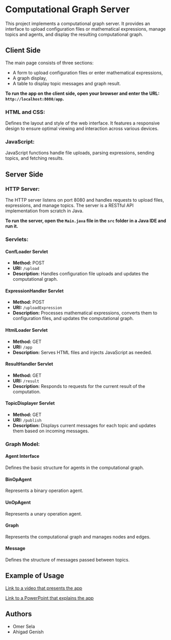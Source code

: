 # Computational Graph Server

This project implements a computational graph server. It provides an interface to upload configuration files or mathematical expressions, manage topics and agents, and display the resulting computational graph.

## Client Side

The main page consists of three sections: 
- A form to upload configuration files or enter mathematical expressions, 
- A graph display, 
- A table to display topic messages and graph result.

**To run the app on the client side, open your browser and enter the URL: `http://localhost:8080/app`.**

### HTML and CSS:

Defines the layout and style of the web interface. 
It features a responsive design to ensure optimal viewing and interaction across various devices.

### JavaScript:

JavaScript functions handle file uploads, parsing expressions, sending topics, and fetching results.

## Server Side

### HTTP Server:

The HTTP server listens on port 8080 and handles requests to upload files, expressions, and manage topics. 
The server is a RESTful API implementation from scratch in Java.

**To run the server, open the `Main.java` file in the `src` folder in a Java IDE and run it.**

### Servlets:

#### ConfLoader Servlet

- **Method:** POST
- **URI:** `/upload`
- **Description:** Handles configuration file uploads and updates the computational graph.

#### ExpressionHandler Servlet

- **Method:** POST
- **URI:** `/uploadExpression`
- **Description:** Processes mathematical expressions, converts them to configuration files, and updates the computational graph.

#### HtmlLoader Servlet

- **Method:** GET
- **URI:** `/app`
- **Description:** Serves HTML files and injects JavaScript as needed.

#### ResultHandler Servlet

- **Method:** GET
- **URI:** `/result`
- **Description:** Responds to requests for the current result of the computation.

#### TopicDisplayer Servlet

- **Method:** GET
- **URI:** `/publish`
- **Description:** Displays current messages for each topic and updates them based on incoming messages.

### Graph Model:

#### Agent Interface

Defines the basic structure for agents in the computational graph.

#### BinOpAgent

Represents a binary operation agent.

#### UnOpAgent

Represents a unary operation agent.

#### Graph

Represents the computational graph and manages nodes and edges.

#### Message

Defines the structure of messages passed between topics.

## Example of Usage

[Link to a video that presents the app](https://drive.google.com/file/d/1-kePGyV9GI6cl4QLsmfTQQfUwRLG-HUk/view?usp=sharing)

[Link to a PowerPoint that explains the app](https://github.com/omersela10/computationalGraphWebApp/tree/b327148a459823cbfd5cf7a58dd17d7da86d2c67/computationalGraphWebApp/resources)

## Authors

- Omer Sela
- Ahigad Genish
